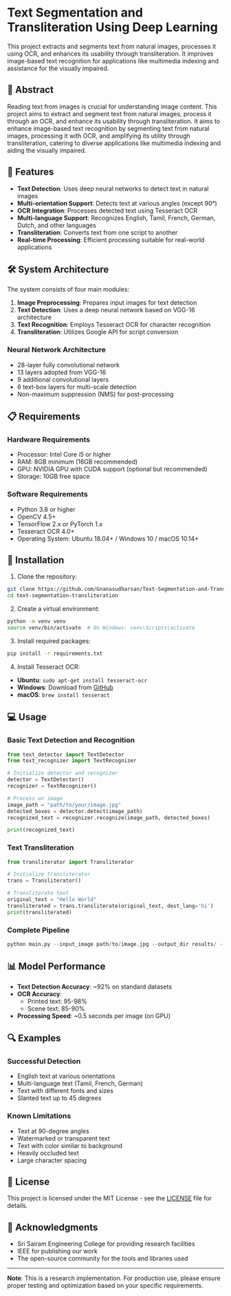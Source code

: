 # Text Segmentation and Transliteration Using Deep Learning

This project extracts and segments text from natural images, processes it using OCR, and enhances its usability through transliteration. It improves image-based text recognition for applications like multimedia indexing and assistance for the visually impaired.


## 🎯 Abstract

Reading text from images is crucial for understanding image content. This project aims to extract and segment text from natural images, process it through an OCR, and enhance its usability through transliteration. It aims to enhance image-based text recognition by segmenting text from natural images, processing it with OCR, and amplifying its utility through transliteration, catering to diverse applications like multimedia indexing and aiding the visually impaired.

## 🚀 Features

- **Text Detection**: Uses deep neural networks to detect text in natural images
- **Multi-orientation Support**: Detects text at various angles (except 90°)
- **OCR Integration**: Processes detected text using Tesseract OCR
- **Multi-language Support**: Recognizes English, Tamil, French, German, Dutch, and other languages
- **Transliteration**: Converts text from one script to another
- **Real-time Processing**: Efficient processing suitable for real-world applications

## 🛠️ System Architecture

The system consists of four main modules:

1. **Image Preprocessing**: Prepares input images for text detection
2. **Text Detection**: Uses a deep neural network based on VGG-16 architecture
3. **Text Recognition**: Employs Tesseract OCR for character recognition
4. **Transliteration**: Utilizes Google API for script conversion

### Neural Network Architecture

- 28-layer fully convolutional network
- 13 layers adopted from VGG-16
- 9 additional convolutional layers
- 6 text-box layers for multi-scale detection
- Non-maximum suppression (NMS) for post-processing

## 📋 Requirements

### Hardware Requirements
- Processor: Intel Core i5 or higher
- RAM: 8GB minimum (16GB recommended)
- GPU: NVIDIA GPU with CUDA support (optional but recommended)
- Storage: 10GB free space

### Software Requirements
- Python 3.8 or higher
- OpenCV 4.5+
- TensorFlow 2.x or PyTorch 1.x
- Tesseract OCR 4.0+
- Operating System: Ubuntu 18.04+ / Windows 10 / macOS 10.14+

## 🔧 Installation

1. Clone the repository:
```bash
git clone https://github.com/Gnanasudharsan/Text-Segmentation-and-Transliteration-Using-Deep-Learning.git
cd text-segmentation-transliteration
```

2. Create a virtual environment:
```bash
python -m venv venv
source venv/bin/activate  # On Windows: venv\Scripts\activate
```

3. Install required packages:
```bash
pip install -r requirements.txt
```

4. Install Tesseract OCR:
- **Ubuntu**: `sudo apt-get install tesseract-ocr`
- **Windows**: Download from [GitHub](https://github.com/UB-Mannheim/tesseract/wiki)
- **macOS**: `brew install tesseract`

## 💻 Usage

### Basic Text Detection and Recognition

```python
from text_detector import TextDetector
from text_recognizer import TextRecognizer

# Initialize detector and recognizer
detector = TextDetector()
recognizer = TextRecognizer()

# Process an image
image_path = "path/to/your/image.jpg"
detected_boxes = detector.detect(image_path)
recognized_text = recognizer.recognize(image_path, detected_boxes)

print(recognized_text)
```

### Text Transliteration

```python
from transliterator import Transliterator

# Initialize transliterator
trans = Transliterator()

# Transliterate text
original_text = "Hello World"
transliterated = trans.transliterate(original_text, dest_lang='hi')
print(transliterated)
```

### Complete Pipeline

```python
python main.py --input_image path/to/image.jpg --output_dir results/ --lang en --transliterate hi
```

## 📊 Model Performance

- **Text Detection Accuracy**: ~92% on standard datasets
- **OCR Accuracy**: 
  - Printed text: 95-98%
  - Scene text: 85-90%
- **Processing Speed**: ~0.5 seconds per image (on GPU)

## 🔍 Examples

### Successful Detection
- English text at various orientations
- Multi-language text (Tamil, French, German)
- Text with different fonts and sizes
- Slanted text up to 45 degrees

### Known Limitations
- Text at 90-degree angles
- Watermarked or transparent text
- Text with color similar to background
- Heavily occluded text
- Large character spacing

## 📄 License

This project is licensed under the MIT License - see the [LICENSE](LICENSE) file for details.

## 🙏 Acknowledgments

- Sri Sairam Engineering College for providing research facilities
- IEEE for publishing our work
- The open-source community for the tools and libraries used


---

**Note**: This is a research implementation. For production use, please ensure proper testing and optimization based on your specific requirements.
